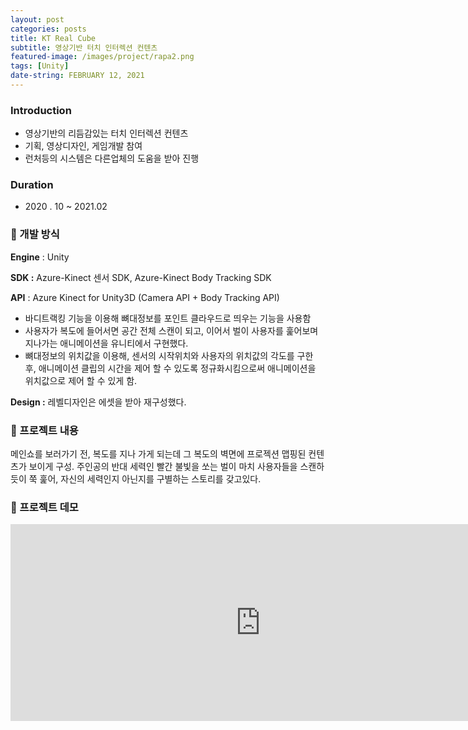 ```yaml
---
layout: post
categories: posts
title: KT Real Cube
subtitle: 영상기반 터치 인터렉션 컨텐츠
featured-image: /images/project/rapa2.png
tags: [Unity]
date-string: FEBRUARY 12, 2021
---
```


### Introduction

- 영상기반의 리듬감있는 터치 인터렉션 컨텐츠
- 기획, 영상디자인, 게임개발 참여
- 런처등의 시스템은 다른업체의 도움을 받아 진행

### Duration

- 2020 . 10 ~ 2021.02

### 🤝 개발 방식

**Engine** : Unity

**SDK :** Azure-Kinect 센서 SDK, Azure-Kinect Body Tracking SDK

**API** : Azure Kinect for Unity3D (Camera API + Body Tracking API)

- 바디트랙킹 기능을 이용해 뼈대정보를 포인트 클라우드로 띄우는 기능을 사용함
- 사용자가 복도에 들어서면 공간 전체 스캔이 되고, 이어서 벌이 사용자를 훑어보며 지나가는 애니메이션을 유니티에서 구현했다.
- 뼈대정보의 위치값을 이용해,  센서의 시작위치와 사용자의 위치값의 각도를 구한 후, 애니메이션 클립의 시간을 제어 할 수 있도록 정규화시킴으로써 애니메이션을 위치값으로 제어 할 수 있게 함.

**Design :** 레벨디자인은 에셋을 받아 재구성했다.

### 🤝 프로젝트 내용

메인쇼를 보러가기 전, 복도를 지나 가게 되는데 그 복도의 벽면에 프로젝션 맵핑된 컨텐츠가 보이게 구성. 주인공의 반대 세력인 빨간 불빛을 쏘는 벌이 마치 사용자들을 스캔하듯이 쭉 훑어, 자신의 세력인지 아닌지를 구별하는 스토리를 갖고있다.

### 🤝 프로젝트 데모

<iframe width="800" height="315" src="https://www.youtube.com/embed/Wp2_ochlWag" title="YouTube video player" frameborder="0" allow="accelerometer; autoplay; clipboard-write; encrypted-media; gyroscope; picture-in-picture" allowfullscreen></iframe>